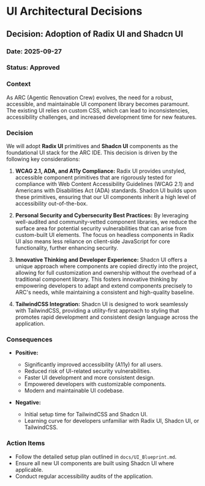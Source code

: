 # UI Architectural Decisions

## Decision: Adoption of Radix UI and Shadcn UI

### Date: 2025-09-27

### Status: Approved

### Context

As ARC (Agentic Renovation Crew) evolves, the need for a robust, accessible, and maintainable UI component library becomes paramount. The existing UI relies on custom CSS, which can lead to inconsistencies, accessibility challenges, and increased development time for new features.

### Decision

We will adopt **Radix UI** primitives and **Shadcn UI** components as the foundational UI stack for the ARC IDE. This decision is driven by the following key considerations:

1.  **WCAG 2.1, ADA, and A11y Compliance:** Radix UI provides unstyled, accessible component primitives that are rigorously tested for compliance with Web Content Accessibility Guidelines (WCAG 2.1) and Americans with Disabilities Act (ADA) standards. Shadcn UI builds upon these primitives, ensuring that our UI components inherit a high level of accessibility out-of-the-box.

2.  **Personal Security and Cybersecurity Best Practices:** By leveraging well-audited and community-vetted component libraries, we reduce the surface area for potential security vulnerabilities that can arise from custom-built UI elements. The focus on headless components in Radix UI also means less reliance on client-side JavaScript for core functionality, further enhancing security.

3.  **Innovative Thinking and Developer Experience:** Shadcn UI offers a unique approach where components are copied directly into the project, allowing for full customization and ownership without the overhead of a traditional component library. This fosters innovative thinking by empowering developers to adapt and extend components precisely to ARC's needs, while maintaining a consistent and high-quality baseline.

4.  **TailwindCSS Integration:** Shadcn UI is designed to work seamlessly with TailwindCSS, providing a utility-first approach to styling that promotes rapid development and consistent design language across the application.

### Consequences

*   **Positive:**
    *   Significantly improved accessibility (A11y) for all users.
    *   Reduced risk of UI-related security vulnerabilities.
    *   Faster UI development and more consistent design.
    *   Empowered developers with customizable components.
    *   Modern and maintainable UI codebase.

*   **Negative:**
    *   Initial setup time for TailwindCSS and Shadcn UI.
    *   Learning curve for developers unfamiliar with Radix UI, Shadcn UI, or TailwindCSS.

### Action Items

*   Follow the detailed setup plan outlined in `docs/UI_Blueprint.md`.
*   Ensure all new UI components are built using Shadcn UI where applicable.
*   Conduct regular accessibility audits of the application.
